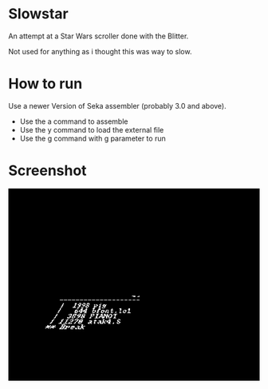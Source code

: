 # Slowstar

An attempt at a Star Wars scroller done with the Blitter.

Not used for anything as i thought this was way to slow.

# How to run

Use a newer Version of Seka assembler (probably 3.0 and above).
- Use the a command to assemble
- Use the y command to load the external file
- Use the g command with g parameter to run

# Screenshot

![](screenshot.png)
